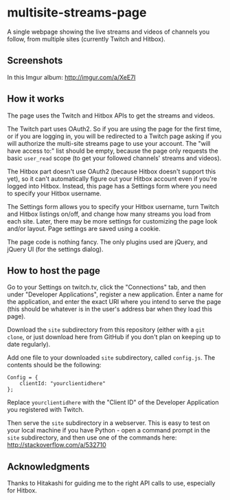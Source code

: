 multisite-streams-page
======================

A single webpage showing the live streams and videos of channels you follow, from multiple sites (currently Twitch and Hitbox).


Screenshots
-----------

In this Imgur album: http://imgur.com/a/XeE7I


How it works
------------

The page uses the Twitch and Hitbox APIs to get the streams and videos.

The Twitch part uses OAuth2. So if you are using the page for the first time, or if you are logging in, you will be redirected to a Twitch page asking if you will authorize the multi-site streams page to use your account. The "will have access to:" list should be empty, because the page only requests the basic `user_read` scope (to get your followed channels' streams and videos).

The Hitbox part doesn't use OAuth2 (because Hitbox doesn't support this yet), so it can't automatically figure out your Hitbox account even if you're logged into Hitbox. Instead, this page has a Settings form where you need to specify your Hitbox username.

The Settings form allows you to specify your Hitbox username, turn Twitch and Hitbox listings on/off, and change how many streams you load from each site. Later, there may be more settings for customizing the page look and/or layout. Page settings are saved using a cookie.

The page code is nothing fancy. The only plugins used are jQuery, and jQuery UI (for the settings dialog).


How to host the page
--------------------

Go to your Settings on twitch.tv, click the "Connections" tab, and then under "Developer Applications", register a new application. Enter a name for the application, and enter the exact URI where you intend to serve the page (this should be whatever is in the user's address bar when they load this page).

Download the `site` subdirectory from this repository (either with a `git clone`, or just download here from GitHub if you don't plan on keeping up to date regularly).

Add one file to your downloaded `site` subdirectory, called `config.js`. The contents should be the following:

```
Config = {
    clientId: "yourclientidhere"
};
```
Replace `yourclientidhere` with the "Client ID" of the Developer Application you registered with Twitch.

Then serve the `site` subdirectory in a webserver. This is easy to test on your local machine if you have Python - open a command prompt in the `site` subdirectory, and then use one of the commands here: http://stackoverflow.com/a/532710


Acknowledgments
----------------

Thanks to Hitakashi for guiding me to the right API calls to use, especially for Hitbox.
